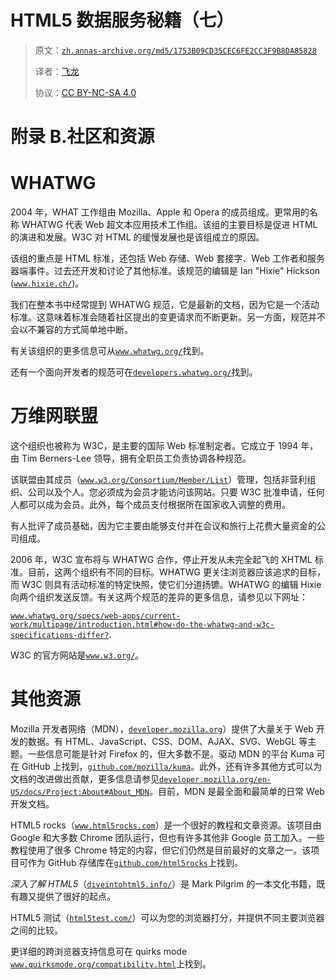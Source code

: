 # HTML5 数据服务秘籍（七）

> 原文：[`zh.annas-archive.org/md5/1753B09CD35CEC6FE2CC3F9B8DA85828`](https://zh.annas-archive.org/md5/1753B09CD35CEC6FE2CC3F9B8DA85828)
> 
> 译者：[飞龙](https://github.com/wizardforcel)
> 
> 协议：[CC BY-NC-SA 4.0](http://creativecommons.org/licenses/by-nc-sa/4.0/)

# 附录 B.社区和资源

# WHATWG

2004 年，WHAT 工作组由 Mozilla、Apple 和 Opera 的成员组成。更常用的名称 WHATWG 代表 Web 超文本应用技术工作组。该组的主要目标是促进 HTML 的演进和发展。W3C 对 HTML 的缓慢发展也是该组成立的原因。

该组的重点是 HTML 标准，还包括 Web 存储、Web 套接字、Web 工作者和服务器端事件。过去还开发和讨论了其他标准。该规范的编辑是 Ian "Hixie" Hickson ([`www.hixie.ch/`](http://www.hixie.ch/))。

我们在整本书中经常提到 WHATWG 规范，它是最新的文档，因为它是一个活动标准。这意味着标准会随着社区提出的变更请求而不断更新。另一方面，规范并不会以不兼容的方式简单地中断。

有关该组织的更多信息可从[`www.whatwg.org/`](http://www.whatwg.org/)找到。

还有一个面向开发者的规范可在[`developers.whatwg.org/`](http://developers.whatwg.org/)找到。

# 万维网联盟

这个组织也被称为 W3C，是主要的国际 Web 标准制定者。它成立于 1994 年，由 Tim Berners-Lee 领导，拥有全职员工负责协调各种规范。

该联盟由其成员（[`www.w3.org/Consortium/Member/List`](http://www.w3.org/Consortium/Member/List)）管理，包括非营利组织、公司以及个人。您必须成为会员才能访问该网站。只要 W3C 批准申请，任何人都可以成为会员。此外，每个成员支付根据所在国家收入调整的费用。

有人批评了成员基础，因为它主要由能够支付并在会议和旅行上花费大量资金的公司组成。

2006 年，W3C 宣布将与 WHATWG 合作，停止开发从未完全起飞的 XHTML 标准。目前，这两个组织有不同的目标。WHATWG 更关注浏览器应该追求的目标，而 W3C 则具有活动标准的特定快照，使它们分道扬镳。WHATWG 的编辑 Hixie 向两个组织发送反馈。有关这两个规范的差异的更多信息，请参见以下网址：

[`www.whatwg.org/specs/web-apps/current-work/multipage/introduction.html#how-do-the-whatwg-and-w3c-specifications-differ?`](http://www.whatwg.org/specs/web-apps/current-work/multipage/introduction.html#how-do-the-whatwg-and-w3c-specifications-differ?).

W3C 的官方网站是[`www.w3.org/`](http://www.w3.org/)。

# 其他资源

Mozilla 开发者网络（MDN），[`developer.mozilla.org`](http://developer.mozilla.org)）提供了大量关于 Web 开发的数据。有 HTML、JavaScript、CSS、DOM、AJAX、SVG、WebGL 等主题。一些信息可能是针对 Firefox 的，但大多数不是。驱动 MDN 的平台 Kuma 可在 GitHub 上找到，[`github.com/mozilla/kuma`](https://github.com/mozilla/kuma)。此外，还有许多其他方式可以为文档的改进做出贡献，更多信息请参见[`developer.mozilla.org/en-US/docs/Project:About#About_MDN`](https://developer.mozilla.org/en-US/docs/Project:About#About_MDN)。目前，MDN 是最全面和最简单的日常 Web 开发文档。

HTML5 rocks（[`www.html5rocks.com`](http://www.html5rocks.com)）是一个很好的教程和文章资源。该项目由 Google 和大多数 Chrome 团队运行，但也有许多其他非 Google 员工加入。一些教程使用了很多 Chrome 特定的内容，但它们仍然是目前最好的文章之一。该项目可作为 GitHub 存储库在[`github.com/html5rocks`](https://github.com/html5rocks)上找到。

*深入了解 HTML5*（[`diveintohtml5.info/`](http://diveintohtml5.info/)）是 Mark Pilgrim 的一本文化书籍，既有趣又提供了很好的起点。

HTML5 测试（[`html5test.com/`](http://html5test.com/)）可以为您的浏览器打分，并提供不同主要浏览器之间的比较。

更详细的跨浏览器支持信息可在 quirks mode [`www.quirksmode.org/compatibility.html`](http://www.quirksmode.org/compatibility.html)上找到。

